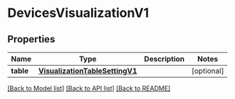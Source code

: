 # DevicesVisualizationV1

## Properties
Name | Type | Description | Notes
------------ | ------------- | ------------- | -------------
**table** | [**VisualizationTableSettingV1**](VisualizationTableSettingV1.md) |  | [optional] 

[[Back to Model list]](../README.md#documentation-for-models) [[Back to API list]](../README.md#documentation-for-api-endpoints) [[Back to README]](../README.md)

